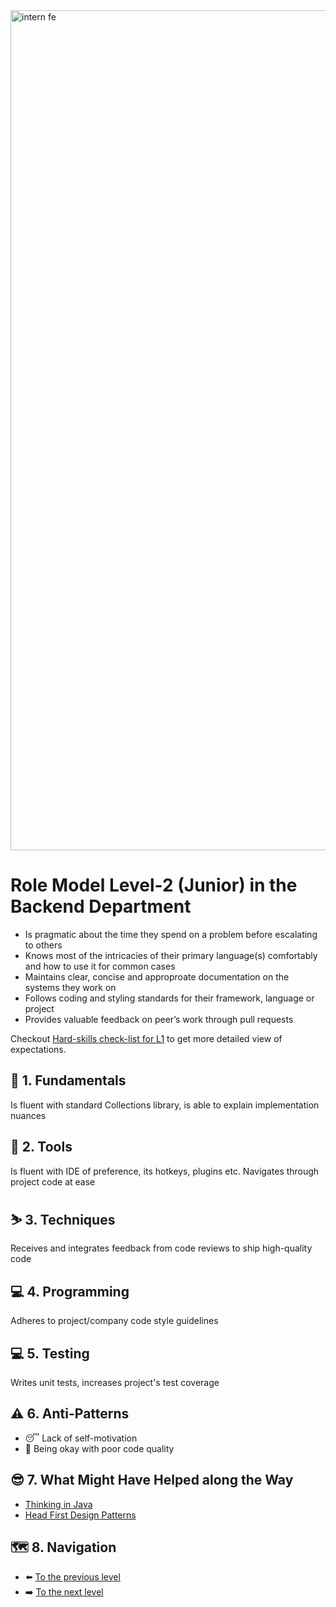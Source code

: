 <img width="1344" alt="intern fe" src="https://user-images.githubusercontent.com/47868427/120193769-76582a00-c225-11eb-933e-838a79fe33a8.png">

# Role Model Level-2 (Junior) in the Backend Department
- Is pragmatic about the time they spend on a problem before escalating to others
- Knows most of the intricacies of their primary language(s) comfortably and how to use it for common cases
- Maintains clear, concise and approproate documentation on the systems they work on
- Follows coding and styling standards for their framework, language or project
- Provides valuable feedback on peer’s work through pull requests

Checkout [Hard-skills check-list for L1](https://docs.google.com/spreadsheets/d/1Tu1rYjERCJYOxHWOK1qulFuNGsv5ObxORKWsJtqd38s/edit#gid=794128633) to get more detailed view of expectations.

## 🔄 1. Fundamentals
Is fluent with standard Collections library, is able to explain implementation nuances

## 🧰 2. Tools
Is fluent with IDE of preference, its hotkeys, plugins etc. Navigates through project code at ease

## ⛷️ 3. Techniques
Receives and integrates feedback from code reviews to ship high-quality code

## 💻 4. Programming
Adheres to project/company code style guidelines

## 💻 5. Testing
Writes unit tests, increases project's test coverage

## ⚠️ 6. Anti-Patterns
- 😴 Lack of self-motivation
- 💩 Being okay with poor code quality

## 😎 7. What Might Have Helped along the Way
- [Thinking in Java](https://en.wikipedia.org/wiki/Introduction_to_Algorithms)
- [Head First Design Patterns](https://www.wickedlysmart.com/head-first-design-patterns/)

## 🗺️ 8. Navigation
- ⬅️ [To the previous level](Level%201%20-%20Intern.md)
- ➡️ [To the next level](Level%2023%20-%20Low%20Middle.md)
